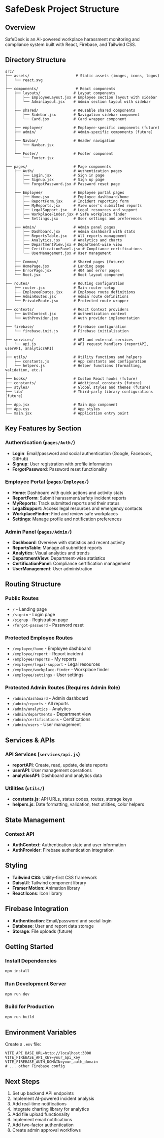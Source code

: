# SafeDesk Project Structure

## Overview
SafeDesk is an AI-powered workplace harassment monitoring and compliance system built with React, Firebase, and Tailwind CSS.

## Directory Structure

```
src/
├── assets/                     # Static assets (images, icons, logos)
│   └── react.svg
│
├── components/                 # React components
│   ├── layouts/               # Layout components
│   │   ├── EmployeeLayout.jsx # Employee section layout with sidebar
│   │   └── AdminLayout.jsx    # Admin section layout with sidebar
│   │
│   ├── shared/                # Reusable shared components
│   │   ├── Sidebar.jsx        # Navigation sidebar component
│   │   └── Card.jsx           # Card wrapper component
│   │
│   ├── employee/              # Employee-specific components (future)
│   ├── admin/                 # Admin-specific components (future)
│   │
│   ├── Navbar/                # Header navigation
│   │   └── Navbar.jsx
│   │
│   └── Footer/                # Footer component
│       └── Footer.jsx
│
├── pages/                     # Page components
│   ├── Auth/                  # Authentication pages
│   │   ├── Login.jsx          # Sign in page
│   │   ├── Signup.jsx         # Sign up page
│   │   └── ForgotPassword.jsx # Password reset page
│   │
│   ├── Employee/              # Employee portal pages
│   │   ├── Home.jsx           # Employee dashboard/home
│   │   ├── ReportForm.jsx     # Incident reporting form
│   │   ├── MyReports.jsx      # View user's submitted reports
│   │   ├── LegalSupport.jsx   # Legal resources and support
│   │   ├── WorkplaceFinder.jsx # Safe workplace finder
│   │   └── Settings.jsx       # User settings and preferences
│   │
│   ├── Admin/                 # Admin panel pages
│   │   ├── Dashboard.jsx      # Admin dashboard with stats
│   │   ├── ReportsTable.jsx   # All reports management
│   │   ├── Analytics.jsx      # Analytics and charts
│   │   ├── DepartmentView.jsx # Department-wise view
│   │   ├── CertificationPanel.jsx # Compliance certifications
│   │   └── UserManagement.jsx # User management
│   │
│   ├── Common/                # Shared pages (future)
│   ├── HomePage.jsx           # Landing page
│   ├── ErrorPage.jsx          # 404 and error pages
│   └── Root.jsx               # Root layout component
│
├── routes/                    # Routing configuration
│   ├── router.jsx             # Main router setup
│   ├── EmployeeRoutes.jsx     # Employee route definitions
│   ├── AdminRoutes.jsx        # Admin route definitions
│   └── PrivateRoute.jsx       # Protected route wrapper
│
├── contexts/                  # React Context providers
│   ├── AuthContext.jsx        # Authentication context
│   └── AuthProvider.jsx       # Auth provider implementation
│
├── firebase/                  # Firebase configuration
│   └── firebase.init.js       # Firebase initialization
│
├── services/                  # API and external services
│   └── api.js                 # API request handlers (reportAPI, userAPI, analyticsAPI)
│
├── utils/                     # Utility functions and helpers
│   ├── constants.js           # App constants and configuration
│   └── helpers.js             # Helper functions (formatting, validation, etc.)
│
├── hooks/                     # Custom React hooks (future)
├── constants/                 # Additional constants (future)
├── styles/                    # Global styles and themes (future)
├── lib/                       # Third-party library configurations (future)
│
├── App.jsx                    # Main App component
├── App.css                    # App styles
└── main.jsx                   # Application entry point
```

## Key Features by Section

### Authentication (`pages/Auth/`)
- **Login**: Email/password and social authentication (Google, Facebook, GitHub)
- **Signup**: User registration with profile information
- **ForgotPassword**: Password reset functionality

### Employee Portal (`pages/Employee/`)
- **Home**: Dashboard with quick actions and activity stats
- **ReportForm**: Submit harassment/safety incident reports
- **MyReports**: Track submitted reports and their status
- **LegalSupport**: Access legal resources and emergency contacts
- **WorkplaceFinder**: Find and review safe workplaces
- **Settings**: Manage profile and notification preferences

### Admin Panel (`pages/Admin/`)
- **Dashboard**: Overview with statistics and recent activity
- **ReportsTable**: Manage all submitted reports
- **Analytics**: Visual analytics and trends
- **DepartmentView**: Department-wise statistics
- **CertificationPanel**: Compliance certification management
- **UserManagement**: User administration

## Routing Structure

### Public Routes
- `/` - Landing page
- `/signin` - Login page
- `/signup` - Registration page
- `/forgot-password` - Password reset

### Protected Employee Routes
- `/employee/home` - Employee dashboard
- `/employee/report` - Report incident
- `/employee/reports` - My reports
- `/employee/legal-support` - Legal resources
- `/employee/workplace-finder` - Workplace finder
- `/employee/settings` - User settings

### Protected Admin Routes (Requires Admin Role)
- `/admin/dashboard` - Admin dashboard
- `/admin/reports` - All reports
- `/admin/analytics` - Analytics
- `/admin/departments` - Department view
- `/admin/certifications` - Certifications
- `/admin/users` - User management

## Services & APIs

### API Services (`services/api.js`)
- **reportAPI**: Create, read, update, delete reports
- **userAPI**: User management operations
- **analyticsAPI**: Dashboard and analytics data

### Utilities (`utils/`)
- **constants.js**: API URLs, status codes, routes, storage keys
- **helpers.js**: Date formatting, validation, text utilities, color helpers

## State Management

### Context API
- **AuthContext**: Authentication state and user information
- **AuthProvider**: Firebase authentication integration

## Styling

- **Tailwind CSS**: Utility-first CSS framework
- **DaisyUI**: Tailwind component library
- **Framer Motion**: Animation library
- **React Icons**: Icon library

## Firebase Integration

- **Authentication**: Email/password and social login
- **Database**: User and report data storage
- **Storage**: File uploads (future)

## Getting Started

### Install Dependencies
```bash
npm install
```

### Run Development Server
```bash
npm run dev
```

### Build for Production
```bash
npm run build
```

## Environment Variables

Create a `.env` file:
```
VITE_API_BASE_URL=http://localhost:3000
VITE_FIREBASE_API_KEY=your_api_key
VITE_FIREBASE_AUTH_DOMAIN=your_auth_domain
# ... other Firebase config
```

## Next Steps

1. Set up backend API endpoints
2. Implement AI-powered incident analysis
3. Add real-time notifications
4. Integrate charting library for analytics
5. Add file upload functionality
6. Implement email notifications
7. Add two-factor authentication
8. Create admin approval workflows
